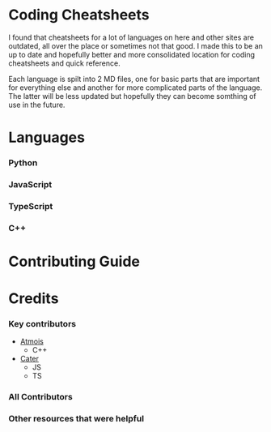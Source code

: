 # Coding Cheatsheets

I found that cheatsheets for a lot of languages on here and other sites are outdated, all over the place or sometimes not that good. I made this to be an up to date and hopefully better and more consolidated location for coding cheatsheets and quick reference. 

Each language is spilt into 2 MD files, one for basic parts that are important for everything else and another for more complicated parts of the language. The latter will be less updated but hopefully they can become somthing of use in the future.

# Languages

### Python

### JavaScript

### TypeScript

### C++

# Contributing Guide

# Credits

### Key contributors
- [Atmois](https://github.com/Atmois)
  - C++ 
- [Cater](https://github.com/SuperCater)
  - JS
  - TS

### All Contributors

### Other resources that were helpful
